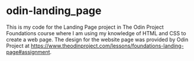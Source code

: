# odin-landing_page
This is my code for the Landing Page project in The Odin Project Foundations course where I am using my knowledge of HTML and CSS to create a web page. 
The design for the website page was provided by Odin Project at https://www.theodinproject.com/lessons/foundations-landing-page#assignment.
